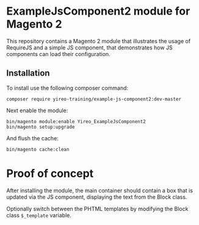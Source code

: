 # ExampleJsComponent2 module for Magento 2
This repository contains a Magento 2 module that illustrates the usage
of RequireJS and a simple JS component, that demonstrates how JS components
can load their configuration.

## Installation
To install use the following composer command:

    composer require yireo-training/example-js-component2:dev-master

Next enable the module:

    bin/magento module:enable Yireo_ExampleJsComponent2
    bin/magento setup:upgrade

And flush the cache:

    bin/magento cache:clean

# Proof of concept
After installing the module, the main container should contain a box that is updated via the JS component,
displaying the text from the Block class.

Optionally switch between the PHTML templates by modifying the Block class `$_template` variable.
